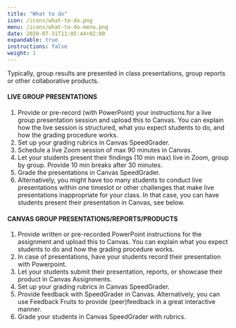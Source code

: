 ```yaml
---
title: "What to do"
icon: /icons/what-to-do.png
menu: /icons/what-to-do-menu.png
date: 2020-07-31T11:05:44+02:00
expandable: true
instructions: false
weight: 1
---
```


Typically, group results are presented in class presentations, group reports or other collaborative products.

#### LIVE GROUP PRESENTATIONS
1. Provide or pre-record (with PowerPoint) your instructions for a live group presentation session and upload this to Canvas. You can explain how the live session is structured, what you expect students to do, and how the grading procedure works.
2. Set up your grading rubrics in Canvas SpeedGrader.
3. Schedule a live Zoom session of max 90 minutes in Canvas.
4. Let your students present their findings (10 min max) live in Zoom, group by group. Provide 10 min breaks after 30 minutes.
5. Grade the presentations in Canvas SpeedGrader.
6. Alternatively, you might have too many students to conduct live presentations within one timeslot or other challenges that make live presentations inappropriate for your class. In that case, you can have students present their presentation in Canvas, see below.

#### CANVAS GROUP PRESENTATIONS/REPORTS/PRODUCTS
1. Provide written or pre-recorded PowerPoint instructions for the assignment and upload this to Canvas. You can explain what you expect students to do and how the grading procedure works.
2. In case of presentations, have your students record their presentation with Powerpoint.
3. Let your students submit their presentation, reports, or showcase their product in Canvas Assignments.
4. Set up your grading rubrics in Canvas SpeedGrader.
5. Provide feedback with SpeedGrader in Canvas. Alternatively, you can use Feedback Fruits to provide (peer)feedback in a great interactive manner.
6. Grade your students in Canvas SpeedGrader with rubrics.